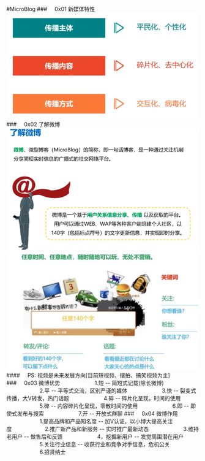 #MicroBlog
###&nbsp;&nbsp;&nbsp;&nbsp;&nbsp;0x01 新媒体特性
![](/assets/2618413FE20287392A63681C4A7E1E6A.png)
###&nbsp;&nbsp;&nbsp;&nbsp;&nbsp;0x02 了解微博
![](/assets/24D6A9215EEE0E939D573A31962D56B5.png)
![](/assets/WX20190311-185147@2x.png)
####&nbsp;&nbsp;&nbsp;&nbsp;&nbsp;PS: 视频是未来发展方向[目前短视频、摆拍、搞笑视频为主] 
###&nbsp;&nbsp;&nbsp;&nbsp;&nbsp;0x03 微博优势
&nbsp;&nbsp;&nbsp;&nbsp;&nbsp;&nbsp;&nbsp;&nbsp;&nbsp;&nbsp;&nbsp;&nbsp;&nbsp;&nbsp;&nbsp;&nbsp;&nbsp;&nbsp;&nbsp;&nbsp;&nbsp;&nbsp;1.短 -- 简短式记载(除长微博)
&nbsp;&nbsp;&nbsp;&nbsp;&nbsp;&nbsp;&nbsp;&nbsp;&nbsp;&nbsp;&nbsp;&nbsp;&nbsp;&nbsp;&nbsp;&nbsp;&nbsp;&nbsp;&nbsp;&nbsp;&nbsp;&nbsp;2.平 -- 平等式交流，区别严谨的媒体
&nbsp;&nbsp;&nbsp;&nbsp;&nbsp;&nbsp;&nbsp;&nbsp;&nbsp;&nbsp;&nbsp;&nbsp;&nbsp;&nbsp;&nbsp;&nbsp;&nbsp;&nbsp;&nbsp;&nbsp;&nbsp;&nbsp;3.快 -- 裂变式传播，大V转发，热门话题
&nbsp;&nbsp;&nbsp;&nbsp;&nbsp;&nbsp;&nbsp;&nbsp;&nbsp;&nbsp;&nbsp;&nbsp;&nbsp;&nbsp;&nbsp;&nbsp;&nbsp;&nbsp;&nbsp;&nbsp;&nbsp;&nbsp;4.碎 -- 碎片化呈现，时间的使用
&nbsp;&nbsp;&nbsp;&nbsp;&nbsp;&nbsp;&nbsp;&nbsp;&nbsp;&nbsp;&nbsp;&nbsp;&nbsp;&nbsp;&nbsp;&nbsp;&nbsp;&nbsp;&nbsp;&nbsp;&nbsp;&nbsp;5.碎 -- 内容碎片化呈现，零散时间的使用
&nbsp;&nbsp;&nbsp;&nbsp;&nbsp;&nbsp;&nbsp;&nbsp;&nbsp;&nbsp;&nbsp;&nbsp;&nbsp;&nbsp;&nbsp;&nbsp;&nbsp;&nbsp;&nbsp;&nbsp;&nbsp;&nbsp;6.即 -- 即使式发布与搜索
&nbsp;&nbsp;&nbsp;&nbsp;&nbsp;&nbsp;&nbsp;&nbsp;&nbsp;&nbsp;&nbsp;&nbsp;&nbsp;&nbsp;&nbsp;&nbsp;&nbsp;&nbsp;&nbsp;&nbsp;&nbsp;&nbsp;7.开 -- 开放式群聊
###&nbsp;&nbsp;&nbsp;&nbsp;&nbsp;0x04 微博作用
&nbsp;&nbsp;&nbsp;&nbsp;&nbsp;&nbsp;&nbsp;&nbsp;&nbsp;&nbsp;&nbsp;&nbsp;&nbsp;&nbsp;&nbsp;&nbsp;&nbsp;&nbsp;&nbsp;&nbsp;&nbsp;&nbsp;1.提高品牌和产品知名度 -- 加V认证，以小博大提高关注度&nbsp;&nbsp;&nbsp;&nbsp;&nbsp;&nbsp;&nbsp;&nbsp;&nbsp;&nbsp;&nbsp;&nbsp;&nbsp;&nbsp;&nbsp;&nbsp;&nbsp;&nbsp;&nbsp;&nbsp;&nbsp;&nbsp;2.推广新产品和新服务 -- 实时推广最新动态
&nbsp;&nbsp;&nbsp;&nbsp;&nbsp;&nbsp;&nbsp;&nbsp;&nbsp;&nbsp;&nbsp;&nbsp;&nbsp;&nbsp;&nbsp;&nbsp;&nbsp;&nbsp;&nbsp;&nbsp;&nbsp;&nbsp;3.维持老用户 -- 做售后和反馈
&nbsp;&nbsp;&nbsp;&nbsp;&nbsp;&nbsp;&nbsp;&nbsp;&nbsp;&nbsp;&nbsp;&nbsp;&nbsp;&nbsp;&nbsp;&nbsp;&nbsp;&nbsp;&nbsp;&nbsp;&nbsp;&nbsp;4，挖掘新用户 -- 发觉周围潜在用户
&nbsp;&nbsp;&nbsp;&nbsp;&nbsp;&nbsp;&nbsp;&nbsp;&nbsp;&nbsp;&nbsp;&nbsp;&nbsp;&nbsp;&nbsp;&nbsp;&nbsp;&nbsp;&nbsp;&nbsp;&nbsp;&nbsp;5.关注行业信息 -- 收获行业和竞争对手信息，危机公关
&nbsp;&nbsp;&nbsp;&nbsp;&nbsp;&nbsp;&nbsp;&nbsp;&nbsp;&nbsp;&nbsp;&nbsp;&nbsp;&nbsp;&nbsp;&nbsp;&nbsp;&nbsp;&nbsp;&nbsp;&nbsp;&nbsp;6.招贤纳士











































































































































